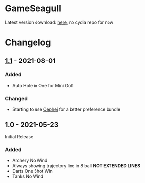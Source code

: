 # GameSeagull

Latest version download: [here](https://github.com/donato-fiore/GameSeagull/releases/download/1.1/com.donato.gameseagull_1.1_iphoneos-arm.deb), no cydia repo for now

# Changelog
## [1.1](https://github.com/donato-fiore/GameSeagull/releases/download/1.1/com.donato.gameseagull_1.1_iphoneos-arm.deb) - 2021-08-01
### Added
- Auto Hole in One for Mini Golf
### Changed
- Starting to use [Cephei](https://hbang.github.io/libcephei/) for a better preference bundle
## 1.0 - 2021-05-23
Initial Release
### Added
- Archery No Wind
- Always showing trajectory line in 8 ball **NOT EXTENDED LINES**
- Darts One Shot Win
- Tanks No Wind
